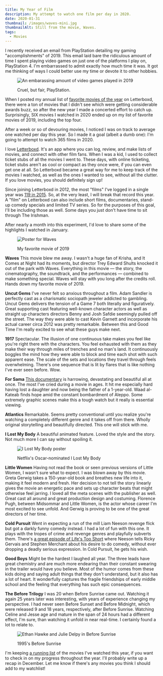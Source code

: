 ```yaml
---
title: My Year of Film
description: My attempt to watch one film per day in 2020.
date: 2020-01-31
thumbnail: /images/waves-mini.jpg
thumbnailAlt: Still from the movie, Waves.
tags:
  - Movies
---
```

I recently received an email from PlayStation detailing my gaming "accomplishments" of 2019. This email laid bare the ridiculous amount of time I spent playing video games on just one of the platforms I play on, PlayStation 4. I'm embarrassed to admit exactly how much time it was. It got me thinking of ways I could better use my time or devote it to other hobbies.

<figure>

![An embarassing amount of video games played in 2019](/images/playstation2019.png)

<figcaption>
Cruel, but fair, PlayStation.
</figcaption>
</figure>

When I posted my annual list of [favorite movies of the year](https://letterboxd.com/peruvianidol/list/favorite-films-of-2019/) on Letterboxd, there were a ton of movies that I didn't see which were getting considerable awards buzz, so after the new year I made a concerted effort to catch up. Surprisingly, SIX movies I watched in 2020 ended up on my list of favorite movies of 2019, including the top four.

After a week or so of devouring movies, I noticed I was on track to average one watched per day this year. So I made it a goal (albeit a dumb one): I'm going to attempt to watch 365 films in 2020.

I love [Letterboxd](https://letterboxd.com/). It's an app where you can log, review, and make lists of movies, and connect with other film fans. When I was a kid, I used to collect ticket stubs of all the movies I went to. These days, with online ticketing, ticket stubs aren't as cool or compact as they once were, if you can even get one at all. So Letterboxd became a great way for me to keep track of the movies I watched, as well as the ones I wanted to see, without all the clutter. If you love movies, you should definitely sign up!

Since joining Letterboxd in 2012, the most "films" I've logged in a single year was [119 in 2015](https://letterboxd.com/peruvianidol/year/2015/). So, at the very least, I will break that record this year. A "film" on Letterboxd can also include short films, documentaries, stand-up comedy specials and limited TV series. So for the purposes of this goal, I'll be including those as well. Some days you just don't have time to sit through The Irishman.

After nearly a month into this experiment, I'd love to share some of the highlights I watched in January.

<figure class="ma-float-right">

![Poster for Waves](/images/waves-poster.jpg)

<figcaption>
My favorite movie of 2019
</figcaption>
</figure>

**Waves** This movie blew me away. I wasn't a huge fan of Krisha, and It Comes at Night had its moments, but director Trey Edward Shults knocked it out of the park with Waves. Everything in this movie — the story, the cinematography, the soundtrack, and the performances — combined to make something special. Waves will stay with you long after the credits roll. Hands down my favorite movie of 2019.

**Uncut Gems** I've never felt so anxious throughout a film. Adam Sandler is perfectly cast as a charismatic sociopath jeweler addicted to gambling. Uncut Gems delivers the tension of a Game 7 both literally and figuratively. Great supporting cast featuring well-known character actors as well as straight up characters directors Benny and Josh Safdie seemingly pulled off the street. The way they were able to cast Kevin Garnett and incorporate his actual career circa 2012 was pretty remarkable. Between this and Good Time I'm really excited to see what these guys make next.

**1917** Spectacular. The illusion of one continuous take makes you feel like you're right there with the characters. You feel exhausted with them as they make their way through miles of trenches and no man's land. It continuously boggles the mind how they were able to block and time each shot with such apparent ease. The scale of the sets and locations they travel through feels overwhelming. There's one sequence that is lit by flares that is like nothing I've ever seen before. Wow.

**For Sama** [This documentary](https://www.youtube.com/watch?v=8jFHbo0Cgu8) is harrowing, devastating and beautiful all at once. The most I've cried during a movie in ages. It hit me especially hard having lost a daughter and now being the father of a 1-year-old. Waad al-Kateab finds hope amid the constant bombardment of Aleppo. Some extremely graphic scenes make this a tough watch but it really is essential viewing.

**Atlantics** Remarkable. Seems pretty conventional until you realize you're watching a completely different genre and it takes off from there. Wholly original storytelling and beautifully directed. This one will stick with me.

**I Lost My Body** A beautiful animated feature. Loved the style and the story. Not much more I can say without spoiling it.

<figure>

![I Lost My Body poster](/images/i-lost-my-body.jpg)

<figcaption>
Netflix's Oscar-nominated I Lost My Body
</figcaption>
</figure>

**Little Women** Having not read the book or seen previous versions of Little Women, I wasn't sure what to expect. I was blown away by this movie. Greta Gerwig takes a 150-year-old book and breathes new life into it, making it feel modern and fresh. Her decision to not tell the story linearly gives the movie an energetic pace and sets up character beats that might otherwise feel jarring. I loved all the meta scenes with the publisher as well. Great cast all around and great production design and costuming. Florence Pugh, between Midsommar and Little Women, is the actor whose career I'm most excited to see unfold. And Gerwig is proving to be one of the great directors of her time.

**Cold Pursuit** Went in expecting a run of the mill Liam Neeson revenge flick but got a darkly funny comedy instead. I had a lot of fun with this one. It plays with the tropes of crime and revenge genres and playfully subverts them. There's [a great episode of Life's Too Short](https://vimeo.com/141940661) where Neeson tells Ricky Gervais and Stephen Merchant about his desire to do comedy, without ever dropping a deadly serious expression. In Cold Pursuit, he gets his wish.

**Good Boys** Might be the hardest I laughed all year. The three leads have great chemistry and are much more endearing than their constant swearing in the trailer would have you believe. Most of the humor comes from these kids doing and saying adult things that they don't understand, but it also has a lot of heart. It wonderfully captures the fragile friendships of early middle school and the feeling that everything has such epic consequences.

**The Before Trilogy** I was 20 when Before Sunrise came out. Watching it again 25 years later was interesting, with years of experience changing my perspective. I had never seen Before Sunset and Before Midnight, which were released 9 and 18 years, respectively, after Before Sunrise. Watching Celine and Jesse age and mature in the span of 24 hours had a different effect, I'm sure, than watching it unfold in near real-time. I certainly found a lot to relate to.

<figure>

![Ethan Hawke and Julie Delpy in Before Sunrise](/images/before-sunrise.jpeg)

<figcaption>
1995's Before Sunrise
</figcaption>
</figure>

I'm keeping [a running list](https://letterboxd.com/peruvianidol/list/my-year-of-film/) of the movies I've watched this year, if you want to check in on my progress throughout the year. I'll probably write up a recap in December. Let me know if there's any movies you think I should add to my watchlist!
